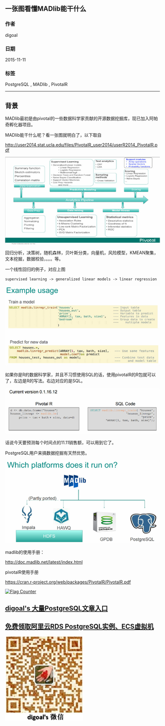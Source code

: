 ## 一张图看懂MADlib能干什么  
                                          
### 作者                                             
digoal                                     
                                      
### 日期                                                                                                         
2015-11-11                                   
                                         
### 标签                                      
PostgreSQL , MADlib , PivotalR         
                                                                                                            
----                                                                                                      
                                                                                                               
## 背景        
MADlib最初是由pivotal的一些数据科学家贡献的开源数据挖掘库，现已加入阿帕奇孵化器项目。  
  
MADlib能干什么呢？看一张图就明白了，以下取自  
  
http://user2014.stat.ucla.edu/files/PivotalR_user2014/userR2014_PivotalR.pdf  
  
![pic](20151111_01_pic_001.png)  
  
回归分析，决策树，随机森林，贝叶斯分类，向量机，风险模型，KMEAN聚集，文本挖掘，数据校验，。。。等。  
  
一个线性回归的例子，对应上图  
  
```  
supervised learning -> generalized linear models -> linear regression  
```  
  
![pic](20151111_01_pic_002.png)  
   
如果你是R的数据科学家，并且不习惯使用SQL的话，使用pivotalR的R包就可以了，左边是R的写法。右边对应的是SQL。  
  
![pic](20151111_01_pic_003.png)  
  
话说今天要预测每个时间点的11.11销售额，可以用到它了。  
  
PostgreSQL用户来搞数据挖掘有天然优势。  
  
![pic](20151111_01_pic_004.png)  
  
madlib的使用手册：  
  
http://doc.madlib.net/latest/index.html  
  
pivotalR使用手册  
  
https://cran.r-project.org/web/packages/PivotalR/PivotalR.pdf  
  
<a rel="nofollow" href="http://info.flagcounter.com/h9V1"  ><img src="http://s03.flagcounter.com/count/h9V1/bg_FFFFFF/txt_000000/border_CCCCCC/columns_2/maxflags_12/viewers_0/labels_0/pageviews_0/flags_0/"  alt="Flag Counter"  border="0"  ></a>  
  
  
  
  
  
  
## [digoal's 大量PostgreSQL文章入口](https://github.com/digoal/blog/blob/master/README.md "22709685feb7cab07d30f30387f0a9ae")
  
  
## [免费领取阿里云RDS PostgreSQL实例、ECS虚拟机](https://free.aliyun.com/ "57258f76c37864c6e6d23383d05714ea")
  
  
![digoal's weixin](../pic/digoal_weixin.jpg "f7ad92eeba24523fd47a6e1a0e691b59")
  
